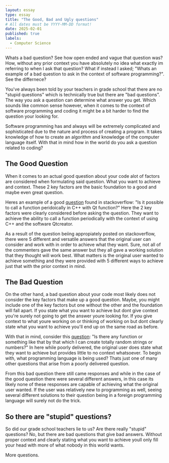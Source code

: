 ```yaml
---
layout: essay
type: essay
title: "The Good, Bad and Ugly questions"
# All dates must be YYYY-MM-DD format!
date: 2025-02-01
published: true
labels:
  - Computer Science
---
```


Whats a bad question? See how open ended and vague that question was? How, without any prior context you have absolutely no idea what exactly im referring to when I ask that question? What if instead I asked; "Whats an example of a bad question to ask in the context of software programming?". See the differnece?  

You've always been told by your teachers in grade school that there are no "stupid questions" which is technically true but there are "bad questions". The way you ask a question can determine what answer you get. Which sounds like common sense however, when it comes to the context of software programming and coding it might be a bit harder to find the question your looking for.

Software programming has and always will be extremely complicated and sophisticated due to the nature and process of creating a program. It takes knowledge of how to create an algorithm and knowledge of the computer language itself. With that in mind how in the world do you ask a question related to coding?


## The Good Question

When it comes to an actual good question about your code alot of factors are considered when formulating said question. What you want to achieve and context. These 2 key factors are the basic foundation to a good and maybe even great question.

Heres an example of a good [question](https://stackoverflow.com/questions/16786109/how-to-call-a-function-periodically-in-qt) found in stackoverflow: "Is it possible to call a function peridoically in C++ with Qt function?" Here the 2 key factors were clearly considered before asking the question. They want to achieve the ability to call a function periodically with the context of using C++ and the software Qtcreator. 

As a result of the question beiing appropiately posted on stackoverflow, there were 5 different and versatile answers that the original user can consider and work with in order to achieve what they want. Sure, not all of the commenters gave the same answer but they all gave a working solution that they thought will work best. What matters is the original user wanted to achieve something and they were provided with 5 different ways to achieve just that with the prior context in mind.

## The Bad Question

On the other hand, a bad question about your code most likely does not consider the key factors that make up a good question. Maybe, you might include one of the key factors but one without the other and the foundation will fall apart. If you state what you want to achieve but dont give context you're surely not going to get the answer youre looking for. If you give context to what youre working on or thinking of working on but dont clearly state what you want to achieve you'll end up on the same road as before.

With that in mind, consider this [question](https://stackoverflow.com/questions/3244999/create-a-random-string-or-number-in-qt4): "Is there any function or something like that by that which I can create totally random strings or numbers?" In here while poorly delivered, the original user does state what they want to achieve but provides little to no context whatsoever. To begin with, what programming language is being used? Thats just one of many other questions that arise from a poorly delivered question.

From this bad question there still came responses and while in the case of the good question there were several different answers, in this case its likely none of these responses are capable of achieving what the original user wanted. If the user was relatively new to programming as well, seeing several different solutions to their question being in a foreign programming language will surely not do the trick. 

## So there are "stupid" questions?

So did our grade school teachers lie to us? Are there really "stupid" questions? No, but there are bad questions that give bad answers. Without proper context and clearly stating what you want to achieve youll only fill your head with more of what nobody in this world wants.

More questions.


